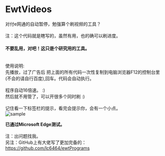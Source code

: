 # EwtVideos
对付e网通的自动暂停，勉强算个刷视频的工具？<br/>
</br>
注：这个代码就是瞎写的，虽然有用，也的确可以刷进度。<h4>不要乱用，对吧！这只是个研究用的工具。</h4><br/>
使用说明:<br/>
先播放，过了广告后
把上面的所有代码一次性复制到电脑浏览器F12的控制台里(不会的请自行百度),回车。代码会自动执行。<br/>
<br/>
程序自动16倍速。 :)<br/>
然后就不用管了，可以开很多个同时刷 :)<br/>
<br/>
记住看一下标签栏的提示，看完会提示你，会有一个小点。<br/>
![sample](https://user-images.githubusercontent.com/53261159/127980221-b37af7cc-f3e4-4fe2-8f2e-ae27469cd68b.png)

<b>已通过Microsoft Edge测试。</b><br/>
<br/>
注：出问题找我。<br/>
另注：GitHub上有大佬写了更加完备的：https://github.com/lc6464/ewtPrograms<br/>
